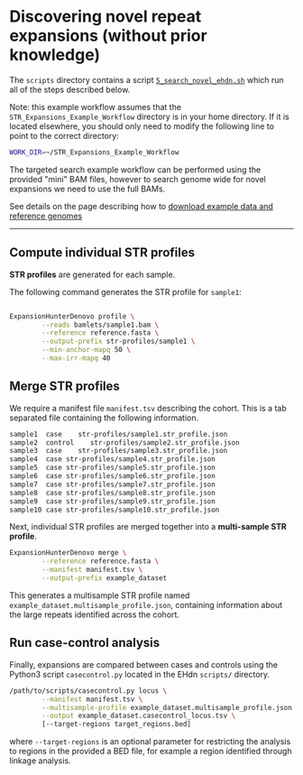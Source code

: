 # Discovering novel repeat expansions (without prior knowledge)

The `scripts` directory contains a script [`5_search_novel_ehdn.sh`](scripts/5_search_novel_ehdn.sh) which run all of the steps described below.

Note: this example workflow assumes that the `STR_Expansions_Example_Workflow` directory is in your home directory.
If it is located elsewhere, you should only need to modify the following line to point to the correct directory:
```bash
WORK_DIR=~/STR_Expansions_Example_Workflow
```

The targeted search example workflow can be performed using the provided "mini" BAM files, however to search genome wide for novel expansions we need to use the full BAMs.

See details on the page describing how to [download example data and reference genomes](1_Download_data_reference.md)

---


## Compute individual STR profiles

**STR profiles** are generated for each sample.

The following command generates the STR profile for `sample1`:

```bash

ExpansionHunterDenovo profile \
        --reads bamlets/sample1.bam \
        --reference reference.fasta \
        --output-prefix str-profiles/sample1 \
        --min-anchor-mapq 50 \
        --max-irr-mapq 40
```

## Merge STR profiles

We require a manifest file `manifest.tsv` describing the cohort. This is a tab separated file containing the following information.

```bash
sample1  case    str-profiles/sample1.str_profile.json
sample2  control    str-profiles/sample2.str_profile.json
sample3  case    str-profiles/sample3.str_profile.json
sample4  case str-profiles/sample4.str_profile.json
sample5  case str-profiles/sample5.str_profile.json
sample6  case str-profiles/sample6.str_profile.json
sample7  case str-profiles/sample7.str_profile.json
sample8  case str-profiles/sample8.str_profile.json
sample9  case str-profiles/sample9.str_profile.json
sample10 case str-profiles/sample10.str_profile.json
```

Next, individual STR profiles are merged together into a **multi-sample STR profile**.

```bash
ExpansionHunterDenovo merge \
        --reference reference.fasta \
        --manifest manifest.tsv \
        --output-prefix example_dataset
```

This generates a multisample STR profile named `example_dataset.multisample_profile.json`, containing information about the large repeats identified across the cohort.

## Run case-control analysis

Finally, expansions are compared between cases and controls using the Python3 script `casecontrol.py` located in the EHdn `scripts/` directory.

```bash
/path/to/scripts/casecontrol.py locus \
        --manifest manifest.tsv \
        --multisample-profile example_dataset.multisample_profile.json \
        --output example_dataset.casecontrol_locus.tsv \
        [--target-regions target_regions.bed]
```
where `--target-regions` is an optional parameter for restricting the analysis to regions in the provided a BED file, for example a region identified through linkage analysis.

